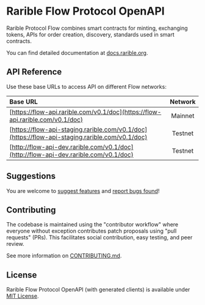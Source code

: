 # Rarible Flow Protocol OpenAPI

Rarible Protocol Flow combines smart contracts for minting, exchanging tokens, APIs for order creation, discovery, standards used in smart contracts.

You can find detailed documentation at [docs.rarible.org](https://docs.rarible.org).

## API Reference

Use these base URLs to access API on different Flow networks:

| Base URL                                                                                       | Network |
|:-----------------------------------------------------------------------------------------------|:-------:|
| [https://flow-api.rarible.com/v0.1/doc](https://flow-api.rarible.com/v0.1/doc)                 | Mainnet |
| [https://flow-api-staging.rarible.com/v0.1/doc](https://flow-api-staging.rarible.com/v0.1/doc) | Testnet |
| [http://flow-api-dev.rarible.com/v0.1/doc](http://flow-api-dev.rarible.com/v0.1/doc)           | Testnet |

## Suggestions

You are welcome to [suggest features](https://github.com/rarible/protocol/discussions) and [report bugs found](https://github.com/rarible/protocol/issues)!

## Contributing

The codebase is maintained using the "contributor workflow" where everyone without exception contributes patch proposals using "pull requests" (PRs). This facilitates social contribution, easy testing, and peer review.

See more information on [CONTRIBUTING.md](https://github.com/rarible/protocol/blob/main/CONTRIBUTING.md).

## License

Rarible Flow Protocol OpenAPI (with generated clients) is available under [MIT License](LICENSE).

